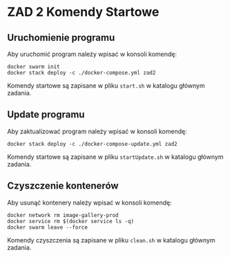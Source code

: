 # ZAD 2 Komendy Startowe
## Uruchomienie programu
Aby uruchomić program należy wpisać w konsoli komendę:
```
docker swarm init
docker stack deploy -c ./docker-compose.yml zad2
```
Komendy startowe są zapisane w pliku `start.sh` w katalogu głównym zadania.
## Update programu
Aby zaktualizować program należy wpisać w konsoli komendę:
```
docker stack deploy -c ./docker-compose-update.yml zad2
```
Komendy startowe są zapisane w pliku `startUpdate.sh` w katalogu głównym zadania.
## Czyszczenie kontenerów
Aby usunąć kontenery należy wpisać w konsoli komendę:
```
docker network rm image-gallery-prod
docker service rm $(docker service ls -q)
docker swarm leave --force
```
Komendy czyszczenia są zapisane w pliku `clean.sh` w katalogu głównym zadania.